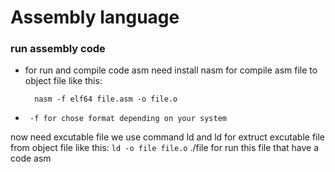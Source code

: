 # Assembly language

### run assembly code
- for run and compile code asm need install nasm for compile asm file to object file like this:

        nasm -f elf64 file.asm -o file.o
+      -f for chose format depending on your system
now need excutable file we use command ld and ld for extruct excutable file from object file like this:
        ```ld -o file file.o```
./file for run this file that have a code asm 
